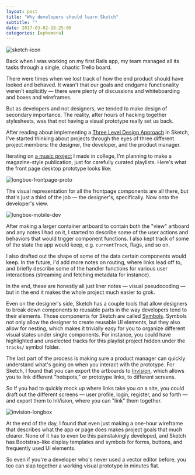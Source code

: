 ```yaml
---
layout: post
title: "Why developers should learn Sketch"
subtitle: ""
date: 2017-03-02-18:25:00
categories: [ephemera]
---
```


![sketch-icon](http://radishlab.com/wp-content/uploads/2015/08/sketch-app-icon-e1439400898972.png)

Back when I was working on my first Rails app, my team managed all its tasks through a single, chaotic Trello board.

There were times when we lost track of how the end product should have looked and behaved. It wasn't that our goals and endgame functionality weren't explicitly — there were plenty of discussions and whiteboarding and boxes and wireframes.

But as developers and not designers, we tended to make design of secondary importance. The reality, after hours of hacking together stylesheets, was that not having a visual prototype really set us back.

After reading about implementing a [Three Level Design Approach](https://blog.prototypr.io/three-level-design-approach-73602a99bc68#.jvzmjkt0x) in Sketch, I've started thinking about projects through the eyes of three different project members: the designer, the developer, and the product manager.

Iterating on [a music project](http://clinton.so/longbox/) I made in college, I'm planning to make a magazine-style publication, just for carefully curated playlists. Here's what the front page desktop prototype looks like:

![longbox-frontpage-proto](http://i.imgur.com/to4AXB6.png?1)

The visual representation for all the frontpage components are all there, but that's just a third of the job — the designer's, specifically. Now onto the developer's view.

![longbox-mobile-dev](http://i.imgur.com/b0WuLqU.png)

After making a larger container artboard to contain both the "view" artboard and any notes I had on it, I started to describe some of the user actions and behaviors that would trigger component functions. I also kept track of some of the state the app would keep, e.g. `currentTrack`, flags, and so on.

I also drafted out the shape of some of the data certain components would keep. In the future, I'd add more notes on routing, where links lead off to, and briefly describe some of the handler functions for various user interactions (streaming and fetching metadata for instance).

In the end, these are honestly all just liner notes — visual pseudocoding — but in the end it makes the whole project much easier to grok.

Even on the designer's side, Sketch has a couple tools that allow designers to break down components to reusable parts in the way developers tend to their elements. Those components for Sketch are called [Symbols](https://www.sketchapp.com/learn/documentation/symbols/). Symbols not only allow the designer to create reusable UI elements, but they also allow for nesting, which makes it trivially easy for you to organize different visual states under single components. For instance, you could have highlighted and unselected tracks for this playlist project hidden under the `tracks/` symbol folder.

The last part of the process is making sure a product manager can quickly understand what's going on when you interact with the prototype. For Sketch, I found that you can export the artboards to [Invision](https://invisionapp.com), which allows you to link different "hotspots," or prototype links, to different screens.

So if you had to quickly mock up where links take you on a site, you could draft out the different screens — user profile, login, register, and so forth — and export them to InVision, where you can "link" them together.

![invision-longbox](http://i.imgur.com/iuBF2ie.png)

At the end of the day, I found that even just making a one-hour wireframe that describes what the app or page does makes project goals that much clearer. None of it has to even be this painstakingly developed, and Sketch has Bootstrap-like display templates and symbols for forms, buttons, and frequently used UI elements.

So even if you're a developer who's never used a vector editor before, you too can slap together a working visual prototype in minutes flat.
